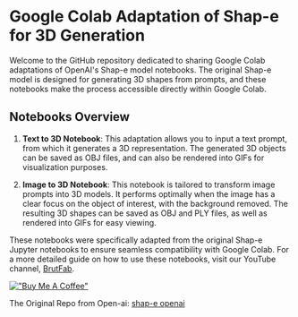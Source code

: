 # Google Colab Adaptation of Shap-e for 3D Generation

Welcome to the GitHub repository dedicated to sharing Google Colab adaptations of OpenAI's Shap-e model notebooks. The original Shap-e model is designed for generating 3D shapes from prompts, and these notebooks make the process accessible directly within Google Colab. 

## Notebooks Overview

1. **Text to 3D Notebook**: This adaptation allows you to input a text prompt, from which it generates a 3D representation. The generated 3D objects can be saved as OBJ files, and can also be rendered into GIFs for visualization purposes.

2. **Image to 3D Notebook**: This notebook is tailored to transform image prompts into 3D models. It performs optimally when the image has a clear focus on the object of interest, with the background removed. The resulting 3D shapes can be saved as OBJ and PLY files, as well as rendered into GIFs for easy viewing.

These notebooks were specifically adapted from the original Shap-e Jupyter notebooks to ensure seamless compatibility with Google Colab. For a more detailed guide on how to use these notebooks, visit our YouTube channel, [BrutFab](https://www.youtube.com/@BrutFab).

[!["Buy Me A Coffee"](https://www.buymeacoffee.com/assets/img/custom_images/orange_img.png)](https://www.buymeacoffee.com/brutfab)


The Original Repo from Open-ai: [shap-e openai](https://github.com/openai/shap-e)
